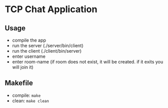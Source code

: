 # TCP Chat Application

## Usage
* compile the app
* run the server (./server/bin/client)
* run the client (./client/bin/server)
* enter username
* enter room-name (if room does not exist, it will be created. if it exits you will join it)

## Makefile
* compile: <code>make</code>
* clean:   <code>make clean</code>